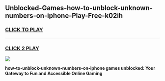 
## Unblocked-Games-how-to-unblock-unknown-numbers-on-iphone-Play-Free-k02ih
<h3>
<a href="https://premium76.site?title=how-to-unblock-unknown-numbers-on-iphone&ref=21A">CLICK TO PLAY</a></h3>
<hr>

<h3>
<a href="https://premium76.site?title=how-to-unblock-unknown-numbers-on-iphone&ref=21A">CLICK 2 PLAY</a>
  
</h3>

<a href="https://premium76.site?title=how-to-unblock-unknown-numbers-on-iphone&ref=21A"><img src="https://clearcache.store/games.png"></a>


**how-to-unblock-unknown-numbers-on-iphone games unblocked: Your Gateway to Fun and Accessible Online Gaming**
